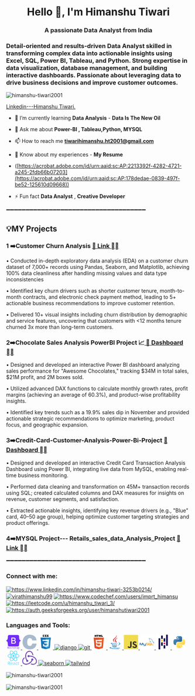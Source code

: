 <h1 align="center">Hello 👋, I'm Himanshu Tiwari</h1>

<h3 align="center">A passionate Data Analyst from India</h3>
<h3 align="left" text-size ="10px">Detail-oriented and results-driven Data Analyst skilled in transforming complex data into actionable insights using Excel, SQL, Power BI, Tableau, and Python. Strong expertise in data visualization, database management, and building interactive dashboards. Passionate about leveraging data to drive business decisions and improve customer outcomes.</h3>
<p align="left"> <img src="https://komarev.com/ghpvc/?username=himanshu-tiwari2001&label=Profile%20views&color=0e75b6&style=flat" alt="himanshu-tiwari2001" /> </p>

<div class="badge-base LI-profile-badge" data-locale="en_US" data-size="large" data-theme="dark" data-type="HORIZONTAL" data-vanity="himanshu-tiwari-3253b0214" data-version="v1"><a class="badge-base__link LI-simple-link" href="https://in.linkedin.com/in/himanshu-tiwari-3253b0214?trk=profile-badge">Linkedin---Himanshu Tiwari.</a></div>
              

- 🌱 I’m currently learning  **Data Analysis** - **Data Is The New Oil**


- 💬 Ask me about **Power-BI , Tableau,Python, MYSQL**

- 📫 How to reach me **tiwarihimanshu.ht2001@gmail.com**

- 📄 Know about my experiences - **My Resume**
- ([https://acrobat.adobe.com/id/urn:aaid:sc:AP:2213392f-4282-4721-a245-2fdb66b07203](https://acrobat.adobe.com/id/urn:aaid:sc:AP:178dedae-0839-497f-be52-125610d09668))


- ⚡ Fun fact  **Data Analyst** , **Creative Developer**
  
**➖➖➖➖➖➖➖➖➖➖➖➖➖➖➖➖➖➖➖➖➖➖➖➖➖➖➖➖➖➖➖➖➖➖➖➖**

## 💡MY Projects

### **1 ➡️Customer Churn Analysis** [📂 Link ⛓️‍💥](https://github.com/Himanshu-Tiwari2001/Customer-Churn-Analysis-Telecom-Company)
<p>• Conducted in-depth exploratory data analysis (EDA) on a customer churn dataset of 7,000+ records using Pandas, Seaborn, and Matplotlib, achieving 100% data cleanliness after handling missing values and data type inconsistencies</p>
<p>• Identified key churn drivers such as shorter customer tenure, month-to-month contracts, and electronic check payment method, leading to 5+ actionable business recommendations to improve customer retention.</p>
<p>• Delivered 10+ visual insights including churn distribution by demographic and service features, uncovering that customers with <12 months tenure churned 3x more than long-term customers.</p>


  
### **2➡️Chocolate Sales Analysis PowerBI Project**  📈[ 🛒 Dashboard ⛓️‍💥 ](https://github.com/Himanshu-Tiwari2001/Chocolate-Sales-Analysis--Power-BI-Project-)
<p>•	Designed and developed an interactive Power BI dashboard analyzing sales performance for "Awesome Chocolates," tracking $34M in total sales, $21M profit, and 2M boxes sold.<p/>
<p>•	Utilized advanced DAX functions to calculate monthly growth rates, profit margins (achieving an average of 60.3%), and product-wise profitability insights.</p>
<p>•	Identified key trends such as a 19.9% sales dip in November and provided actionable strategic recommendations to optimize marketing, product focus, and geographic expansion.</p>



### **3➡️Credit-Card-Customer-Analysis-Power-Bi-Project** [🪪 Dashboard ⛓️‍💥 ](https://github.com/Himanshu-Tiwari2001/Credit-Card-Customer-Analysis-Power-Bi-Project)
<p>•	Designed and developed an interactive Credit Card Transaction Analysis Dashboard using Power BI, integrating live data from MySQL, enabling real-time business monitoring.</p>
<p>•	Performed data cleaning and transformation on 45M+ transaction records using SQL; created calculated columns and DAX measures for insights on revenue, customer segments, and satisfaction.</p>
<p>•	Extracted actionable insights, identifying key revenue drivers (e.g., "Blue" card, 40–50 age group), helping optimize customer targeting strategies and product offerings.</p>




### **4➡️MYSQL Project---**  **Retails_sales_data_Analysis_Project** [📂 Link ⛓️‍💥](https://github.com/Himanshu-Tiwari2001/SQL-Retails_sales_data_Analysis_Project)

  

**➖➖➖➖➖➖➖➖➖➖➖➖➖➖➖➖➖➖➖➖➖➖➖➖➖➖➖➖➖➖➖➖➖➖➖➖**


<h3 align="left">Connect with me:</h3>
<p align="left">
<a href="www.linkedin.com/in/himanshu-tiwari-3253b0214" target="blank"><img align="center" src="https://raw.githubusercontent.com/rahuldkjain/github-profile-readme-generator/master/src/images/icons/Social/linked-in-alt.svg" alt="https://www.linkedin.com/in/himanshu-tiwari-3253b0214/" height="30" width="40" /></a>
<a href="https://instagram.com/virathimanshu99" target="blank"><img align="center" src="https://raw.githubusercontent.com/rahuldkjain/github-profile-readme-generator/master/src/images/icons/Social/instagram.svg" alt="virathimanshu99" height="30" width="40" /></a>
<a href="https://www.codechef.com/users/https://www.codechef.com/users/imprt_himansu" target="blank"><img align="center" src="https://cdn.jsdelivr.net/npm/simple-icons@3.1.0/icons/codechef.svg" alt="https://www.codechef.com/users/imprt_himansu" height="30" width="40" /></a>
<a href="https://www.leetcode.com/https://leetcode.com/u/himanshu_tiwari_3/" target="blank"><img align="center" src="https://raw.githubusercontent.com/rahuldkjain/github-profile-readme-generator/master/src/images/icons/Social/leet-code.svg" alt="https://leetcode.com/u/himanshu_tiwari_3/" height="30" width="40" /></a>
<a href="https://auth.geeksforgeeks.org/user/https://auth.geeksforgeeks.org/user/himanshutiwari2001" target="blank"><img align="center" src="https://raw.githubusercontent.com/rahuldkjain/github-profile-readme-generator/master/src/images/icons/Social/geeks-for-geeks.svg" alt="https://auth.geeksforgeeks.org/user/himanshutiwari2001" height="30" width="40" /></a>
</p>

<h3 align="left">Languages and Tools:</h3>
<p align="left"> <a href="https://getbootstrap.com" target="_blank" rel="noreferrer"> <img src="https://raw.githubusercontent.com/devicons/devicon/master/icons/bootstrap/bootstrap-plain-wordmark.svg" alt="bootstrap" width="40" height="40"/> </a> <a href="https://www.cprogramming.com/" target="_blank" rel="noreferrer"> <img src="https://raw.githubusercontent.com/devicons/devicon/master/icons/c/c-original.svg" alt="c" width="40" height="40"/> </a> <a href="https://www.w3schools.com/css/" target="_blank" rel="noreferrer"> <img src="https://raw.githubusercontent.com/devicons/devicon/master/icons/css3/css3-original-wordmark.svg" alt="css3" width="40" height="40"/> </a> <a href="https://www.djangoproject.com/" target="_blank" rel="noreferrer"> <img src="https://cdn.worldvectorlogo.com/logos/django.svg" alt="django" width="40" height="40"/> </a> <a href="https://git-scm.com/" target="_blank" rel="noreferrer"> <img src="https://www.vectorlogo.zone/logos/git-scm/git-scm-icon.svg" alt="git" width="40" height="40"/> </a> <a href="https://www.w3.org/html/" target="_blank" rel="noreferrer"> <img src="https://raw.githubusercontent.com/devicons/devicon/master/icons/html5/html5-original-wordmark.svg" alt="html5" width="40" height="40"/> </a> <a href="https://www.java.com" target="_blank" rel="noreferrer"> <img src="https://raw.githubusercontent.com/devicons/devicon/master/icons/java/java-original.svg" alt="java" width="40" height="40"/> </a> <a href="https://developer.mozilla.org/en-US/docs/Web/JavaScript" target="_blank" rel="noreferrer"> <img src="https://raw.githubusercontent.com/devicons/devicon/master/icons/javascript/javascript-original.svg" alt="javascript" width="40" height="40"/> </a> <a href="https://www.mysql.com/" target="_blank" rel="noreferrer"> <img src="https://raw.githubusercontent.com/devicons/devicon/master/icons/mysql/mysql-original-wordmark.svg" alt="mysql" width="40" height="40"/> </a> <a href="https://pandas.pydata.org/" target="_blank" rel="noreferrer"> <img src="https://raw.githubusercontent.com/devicons/devicon/2ae2a900d2f041da66e950e4d48052658d850630/icons/pandas/pandas-original.svg" alt="pandas" width="40" height="40"/> </a> <a href="https://www.python.org" target="_blank" rel="noreferrer"> <img src="https://raw.githubusercontent.com/devicons/devicon/master/icons/python/python-original.svg" alt="python" width="40" height="40"/> </a> <a href="https://reactjs.org/" target="_blank" rel="noreferrer"> <img src="https://raw.githubusercontent.com/devicons/devicon/master/icons/react/react-original-wordmark.svg" alt="react" width="40" height="40"/> </a> <a href="https://redux.js.org" target="_blank" rel="noreferrer"> <img src="https://raw.githubusercontent.com/devicons/devicon/master/icons/redux/redux-original.svg" alt="redux" width="40" height="40"/> </a> <a href="https://seaborn.pydata.org/" target="_blank" rel="noreferrer"> <img src="https://seaborn.pydata.org/_images/logo-mark-lightbg.svg" alt="seaborn" width="40" height="40"/> </a> <a href="https://tailwindcss.com/" target="_blank" rel="noreferrer"> <img src="https://www.vectorlogo.zone/logos/tailwindcss/tailwindcss-icon.svg" alt="tailwind" width="40" height="40"/> </a> </p>

<p><img align="center" src="https://github-readme-stats.vercel.app/api/top-langs?username=himanshu-tiwari2001&show_icons=true&locale=en&layout=compact" alt="himanshu-tiwari2001" /></p>

<p><img align="center" src="https://github-readme-streak-stats.herokuapp.com/?user=himanshu-tiwari2001&" alt="himanshu-tiwari2001" /></p>
